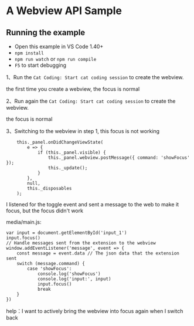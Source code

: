 # A Webview API Sample


## Running the example

- Open this example in VS Code 1.40+
- `npm install`
- `npm run watch` or `npm run compile`
- `F5` to start debugging

1、Run the `Cat Coding: Start cat coding session` to create the webview.

the first time you create a webview, the focus is normal

2、Run again  the `Cat Coding: Start cat coding session` to create the webview.

the focus is normal

3、Switching to the webview in step 1, this focus is not working

		this._panel.onDidChangeViewState(
			e => {
				if (this._panel.visible) {
					this._panel.webview.postMessage({ command: 'showFocus' });
					this._update();
				}
			},
			null,
			this._disposables
		);
    
I listened for the toggle event and sent a message to the web to make it focus, but the focus didn't work

media/main.js:

	var input = document.getElementById('input_1')
	input.focus()
	// Handle messages sent from the extension to the webview
	window.addEventListener('message', event => {
		const message = event.data // The json data that the extension sent
		switch (message.command) {
			case 'showFocus':
				console.log('showFocus')
				console.log('input:', input)
				input.focus()
				break
		}
	})

help：I want to actively bring the webview into focus again when I switch back
